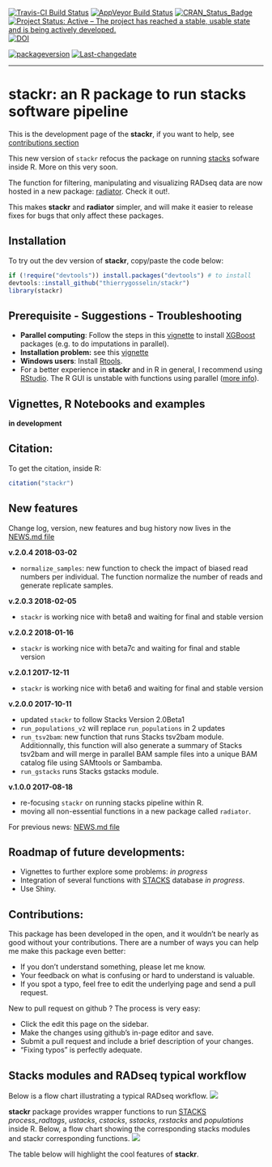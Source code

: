 [![Travis-CI Build
Status](https://travis-ci.org/thierrygosselin/stackr.svg?branch=master)](https://travis-ci.org/thierrygosselin/stackr)
[![AppVeyor Build
Status](https://ci.appveyor.com/api/projects/status/github/thierrygosselin/stackr?branch=master&svg=true)](https://ci.appveyor.com/project/thierrygosselin/stackr)
[![CRAN\_Status\_Badge](http://www.r-pkg.org/badges/version/stackr)](http://cran.r-project.org/package=stackr)
[![Project Status: Active – The project has reached a stable, usable
state and is being actively
developed.](http://www.repostatus.org/badges/latest/active.svg)](http://www.repostatus.org/#active)
[![DOI](https://zenodo.org/badge/14548/thierrygosselin/stackr.svg)](https://zenodo.org/badge/latestdoi/14548/thierrygosselin/stackr)

[![packageversion](https://img.shields.io/badge/Package%20version-2.0.6-orange.svg)](commits/master)
[![Last-changedate](https://img.shields.io/badge/last%20change-2018--08--28-brightgreen.svg)](/commits/master)

------------------------------------------------------------------------

stackr: an R package to run stacks software pipeline
====================================================

This is the development page of the **stackr**, if you want to help, see
[contributions
section](https://github.com/thierrygosselin/stackr#contributions)

This new version of `stackr` refocus the package on running
[stacks](http://catchenlab.life.illinois.edu/stacks/) sofware inside R.
More on this very soon.

The function for filtering, manipulating and visualizing RADseq data are
now hosted in a new package:
[radiator](https://github.com/thierrygosselin/radiator). Check it out!.

This makes **stackr** and **radiator** simpler, and will make it easier
to release fixes for bugs that only affect these packages.

Installation
------------

To try out the dev version of **stackr**, copy/paste the code below:

``` r
if (!require("devtools")) install.packages("devtools") # to install
devtools::install_github("thierrygosselin/stackr")
library(stackr)
```

Prerequisite - Suggestions - Troubleshooting
--------------------------------------------

-   **Parallel computing**: Follow the steps in this
    [vignette](https://github.com/thierrygosselin/stackr/blob/master/vignettes/vignette_imputations_parallel.Rmd)
    to install [XGBoost](https://github.com/dmlc/xgboost) packages
    (e.g. to do imputations in parallel).
-   **Installation problem:** see this
    [vignette](https://github.com/thierrygosselin/stackr/blob/master/vignettes/vignette_installation_problems.Rmd)
-   **Windows users**: Install
    [Rtools](https://cran.r-project.org/bin/windows/Rtools/).
-   For a better experience in **stackr** and in R in general, I
    recommend using
    [RStudio](https://www.rstudio.com/products/rstudio/download/). The R
    GUI is unstable with functions using parallel ([more
    info](https://stat.ethz.ch/R-manual/R-devel/library/parallel/html/mclapply.html)).

Vignettes, R Notebooks and examples
-----------------------------------

**in development**

Citation:
---------

To get the citation, inside R:

``` r
citation("stackr")
```

New features
------------

Change log, version, new features and bug history now lives in the
[NEWS.md
file](https://github.com/thierrygosselin/stackr/blob/master/NEWS.md)

**v.2.0.4 2018-03-02**

-   `normalize_samples`: new function to check the impact of biased read
    numbers per individual. The function normalize the number of reads
    and generate replicate samples.

**v.2.0.3 2018-02-05**

-   `stackr` is working nice with beta8 and waiting for final and stable
    version

**v.2.0.2 2018-01-16**

-   `stackr` is working nice with beta7c and waiting for final and
    stable version

**v.2.0.1 2017-12-11**

-   `stackr` is working nice with beta6 and waiting for final and stable
    version

**v.2.0.0 2017-10-11**

-   updated `stackr` to follow Stacks Version 2.0Beta1
-   `run_populations_v2` will replace `run_populations` in 2 updates
-   `run_tsv2bam`: new function that runs Stacks tsv2bam module.
    Additionnally, this function will also generate a summary of Stacks
    tsv2bam and will merge in parallel BAM sample files into a unique
    BAM catalog file using SAMtools or Sambamba.
-   `run_gstacks` runs Stacks gstacks module.

**v.1.0.0 2017-08-18**

-   re-focusing `stackr` on running stacks pipeline within R.
-   moving all non-essential functions in a new package called
    `radiator`.

For previous news: [NEWS.md
file](https://github.com/thierrygosselin/stackr/blob/master/NEWS.md)

Roadmap of future developments:
-------------------------------

-   Vignettes to further explore some problems: *in progress*
-   Integration of several functions with
    [STACKS](http://catchenlab.life.illinois.edu/stacks/) database *in
    progress*.
-   Use Shiny.

Contributions:
--------------

This package has been developed in the open, and it wouldn’t be nearly
as good without your contributions. There are a number of ways you can
help me make this package even better:

-   If you don’t understand something, please let me know.
-   Your feedback on what is confusing or hard to understand is
    valuable.
-   If you spot a typo, feel free to edit the underlying page and send a
    pull request.

New to pull request on github ? The process is very easy:

-   Click the edit this page on the sidebar.
-   Make the changes using github’s in-page editor and save.
-   Submit a pull request and include a brief description of your
    changes.
-   “Fixing typos” is perfectly adequate.

Stacks modules and RADseq typical workflow
------------------------------------------

Below is a flow chart illustrating a typical RADseq workflow.
![](vignettes/RADseq_workflow.png)

**stackr** package provides wrapper functions to run
[STACKS](http://catchenlab.life.illinois.edu/stacks/)
*process\_radtags*, *ustacks*, *cstacks*, *sstacks*, *rxstacks* and
*populations* inside R. Below, a flow chart showing the corresponding
stacks modules and stackr corresponding functions.
![](vignettes/stackr_workflow.png)

The table below will highlight the cool features of **stackr**.
